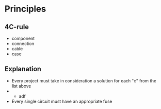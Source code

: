 # Principles

## 4C-rule
* component
* connection
* cable
* case

## Explanation

* Every project must take in consideration a solution for each "c" from the list above
* * adf
* Every single circuit must have an appropriate fuse
